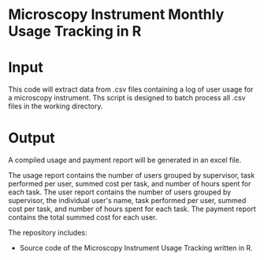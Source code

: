 # Microscopy Instrument Monthly Usage Tracking in R

# Input

This code will extract data from .csv files containing a log of user usage for a microscopy instrument. Ths script is designed to batch process all .csv files in the working directory.

# Output

A compiled usage and payment report will be generated in an excel file.

The usage report contains the number of users grouped by supervisor, task performed per user, summed cost per task, and number of hours spent for each task. 
The user report contains the number of users grouped by supervisor, the individual user's name, task performed per user, summed cost per task, and number of hours spent for each task.
The payment report contains the total summed cost for each user.

The repository includes:
* Source code of the Microscopy Instrument Usage Tracking written in R.
